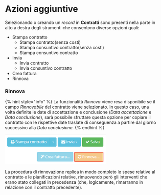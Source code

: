 # Azioni aggiuntive

Selezionando o creando un _record_ in **Contratti** sono presenti nella parte in alto a destra degli strumenti che consentono diverse opzioni quali:

* Stampa contratto
  * Stampa contratto\(senza costi\)
  * Stampa consuntivo contratto\(senza costi\)
  * Stampa consuntivo contratto
* Invia 
  * Invia contratto
  * Invia consuntivo contratto
* Crea fattura
* Rinnova

### Rinnova

{% hint style="info" %}
La funzionalità _Rinnova_ viene resa disponibile se il campo _Rinnovabile_ del contratto viene selezionato. In questo caso, una volta definite le date di accettazione e conclusione \(_Data accettazione_ e _Data conclusione_\), sarà possibile sfruttare questa opzione per copiare il contratto con le rispettive date traslate di conseguenza a partire dal giorno successivo alla _Data conclusione_.
{% endhint %}

![](../../../../.gitbook/assets/rinnova.PNG)

La procedura di rinnovazione replica in modo completo le spese relative al contratto e le pianificazioni relative, rimuovendo però gli interventi che erano stato collegati in precedenza \(che, logicamente, rimarranno in relazione con il contratto precedente\).

